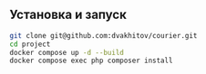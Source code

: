 ## Установка и запуск


   ```bash
   git clone git@github.com:dvakhitov/courier.git
   cd project
   docker compose up -d --build
   docker compose exec php composer install
   ```
   